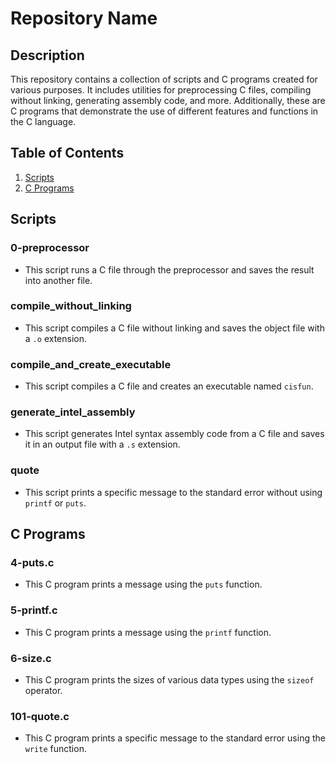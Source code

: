 # Repository Name

## Description

This repository contains a collection of scripts and C programs created for various purposes. It includes utilities for preprocessing C files, compiling without linking, generating assembly code, and more. Additionally, these are C programs that demonstrate the use of different features and functions in the C language.

## Table of Contents

1. [Scripts](#scripts)
2. [C Programs](#c-programs)


## Scripts

### 0-preprocessor
- This script runs a C file through the preprocessor and saves the result into another file.

### compile_without_linking
- This script compiles a C file without linking and saves the object file with a `.o` extension.

### compile_and_create_executable
- This script compiles a C file and creates an executable named `cisfun`.

### generate_intel_assembly
- This script generates Intel syntax assembly code from a C file and saves it in an output file with a `.s` extension.

### quote
- This script prints a specific message to the standard error without using `printf` or `puts`.

## C Programs

### 4-puts.c
- This C program prints a message using the `puts` function.

### 5-printf.c
- This C program prints a message using the `printf` function.

### 6-size.c
- This C program prints the sizes of various data types using the `sizeof` operator.

### 101-quote.c
- This C program prints a specific message to the standard error using the `write` function.






